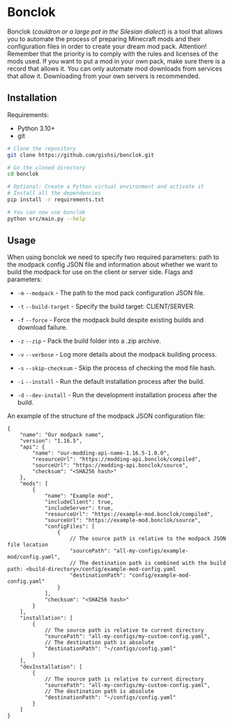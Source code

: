 # Bonclok
Bonclok (*cauldron or a large pot in the Silesian dialect*) is a tool that allows you to automate the process of preparing Minecraft mods and their configuration files in order to create your dream mod pack. Attention! Remember that the priority is to comply with the rules and licenses of the mods used. If you want to put a mod in your own pack, make sure there is a record that allows it. You can only automate mod downloads from services that allow it. Downloading from your own servers is recommended.

## Installation
Requirements:
- Python 3.10+
- git

```sh
# Clone the repository
git clone https://github.com/gishsi/bonclok.git

# Go the cloned directory
cd bonclok

# Optional: Create a Python virtual environment and activate it
# Install all the dependencies
pip install -r requirements.txt

# You can now use bonclok
python src/main.py --help
```

## Usage
When using bonclok we need to specify two required parameters: path to the modpack config JSON file and information about whether we want to build the modpack for use on the client or server side. Flags and parameters:
- `-m` `--modpack` - The path to the mod pack configuration JSON file.
- `-t` `--build-target` - Specify the build target: CLIENT/SERVER.

- `-f` `--force` - Force the modpack build despite existing builds and download failure.
- `-z` `--zip` - Pack the build folder into a .zip archive.
- `-v` `--verbose` - Log more details about the modpack building process.
- `-s` `--skip-checksum` - Skip the process of checking the mod file hash.
- `-i` `--install` - Run the default installation process after the build.
- `-d` `--dev-install` - Run the development installation process after the build.

An example of the structure of the modpack JSON configuration file:
```jsonc
{
    "name": "Our modpack name",
    "version": "1.16.5",
    "api": {
        "name": "our-modding-api-name-1.16.5-1.0.0",
        "resourceUrl": "https://modding-api.bonclok/compiled",
        "sourceUrl": "https://modding-api.bonclok/source",
        "checksum": "<SHA256 hash>"
    },
    "mods": [
        {
            "name": "Example mod",
            "includeClient": true,
            "includeServer": true,
            "resourceUrl": "https://example-mod.bonclok/compiled",
            "sourceUrl": "https://example-mod.bonclok/source",
            "configFiles": [
                {
                    // The source path is relative to the modpack JSON file location
                    "sourcePath": "all-my-configs/example-mod/config.yaml",
                    // The destination path is combined with the build path: <build-directory>/config/example-mod-config.yaml
                    "destinationPath": "config/example-mod-config.yaml"
                }
            ],
            "checksum": "<SHA256 hash>"
        }
    ],
    "installation": [
        {
            // The source path is relative to current directory
            "sourcePath": "all-my-configs/my-custom-config.yaml",
            // The destination path is absolute
            "destinationPath": "~/configs/config.yaml"
        }
    ],
    "devInstallation": [
        {
            // The source path is relative to current directory
            "sourcePath": "all-my-configs/my-custom-config.yaml",
            // The destination path is absolute
            "destinationPath": "~/configs/config.yaml"
        }
    ]
}
```